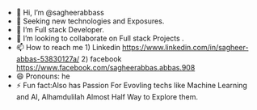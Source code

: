 - 👋 Hi, I’m @sagheerabbass
- 👀 Seeking new technologies and Exposures.
- 🌱 I’m Full stack Developer.
- 💞️ I’m looking to collaborate on Full stack Projects .
- 📫 How to reach me 1) Linkedin https://www.linkedin.com/in/sagheer-abbas-53830127a/ 2) facebook  https://www.facebook.com/sagheerabbas.abbas.908
- 😄 Pronouns: he
- ⚡ Fun fact:Also has Passion For Evovling techs like  Machine Learning and AI, Alhamdulilah Almost Half Way to Explore them.

<!---
sagheerabbass/sagheerabbass is a ✨ special ✨ repository because its `README.md` (this file) appears on your GitHub profile.
You can click the Preview link to take a look at your changes.
--->
